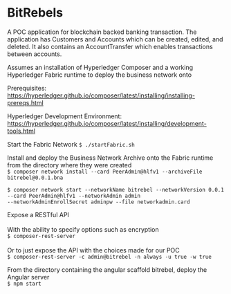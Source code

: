 # BitRebels


A POC application for blockchain backed banking transaction.
The application has Customers and Accounts which can be created, edited, and deleted.
It also contains an AccountTransfer which enables transactions between accounts.

Assumes an installation of Hyperledger Composer and a working Hyperledger Fabric runtime to deploy the business network onto

Prerequisites: <br/>
https://hyperledger.github.io/composer/latest/installing/installing-prereqs.html

Hyperledger Development Environment: <br/>
https://hyperledger.github.io/composer/latest/installing/development-tools.html

Start the Fabric Network
`$ ./startFabric.sh`

Install and deploy the Business Network Archive onto the Fabric runtime from the directory where they were created <br/>
`$ composer network install --card PeerAdmin@hlfv1 --archiveFile bitrebel@0.0.1.bna`
```
$ composer network start --networkName bitrebel --networkVersion 0.0.1 --card PeerAdmin@hlfv1 --networkAdmin admin
--networkAdminEnrollSecret adminpw --file networkadmin.card
```

Expose a RESTful API <br/> <br/>
With the ability to specify options such as encryption<br/>
`$ composer-rest-server`<br/> <br/>
Or to just expose the API with the choices made for our POC<br/>
`$ composer-rest-server -c admin@bitrebel -n always -u true -w true`

From the directory containing the angular scaffold bitrebel, deploy the Angular server <br/>
`$ npm start`
